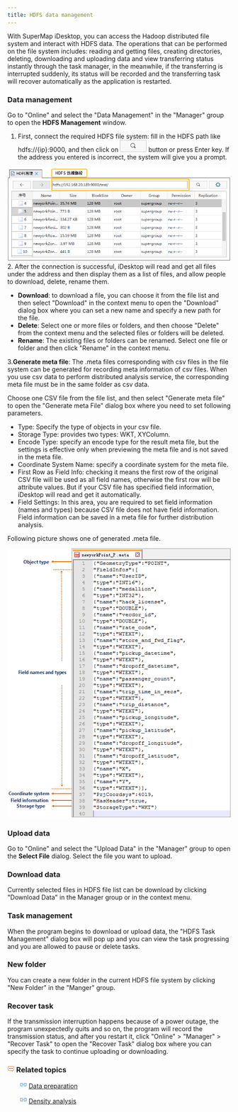 ```yaml
---
title: HDFS data management
---
```


With SuperMap iDesktop, you can access the Hadoop distributed file system and interact with HDFS data. The operations that can be performed on the file system includes: reading and getting files, creating directories, deleting, downloading and uploading data and view transferring status instantly through the task manager, in the meanwhile, if the transferring is interrupted suddenly, its status will be recorded and the transferring task will recover automatically as the application is restarted.

### Data management  
    
 Go to "Online" and select the "Data Management" in the "Manager" group to open the **HDFS Management** window.
  
1. First, connect the required HDFS file system: fill in the HDFS path like hdfs://{ip}:9000, and then click on ![](img/Search.png) button or press Enter key. If the address you entered is incorrect, the system will give you a prompt. 
  
 ![](img/hdfsManagerDIA.png)    
2. After the connection is successful, iDesktop will read and get all files under the address and then display them as a list of files, and allow people to download, delete, rename them.
  
- **Download**: to download a file, you can choose it from the file list and then select "Download" in the context menu to open the "Download" dialog box where you can set a new name and specify a new path for the file.
- **Delete**: Select one or more files or folders, and then choose "Delete" from the context menu and the selected files or folders will be deleted.
- **Rename**: The existing files or folders can be renamed. Select one file or folder and then click "Rename" in the context menu.
  
3.**Generate meta file**: The .meta files corresponding with csv files in the file system can be generated for recording meta information of csv files. When you use csv data to perform distributed analysis service, the corresponding meta file must be in the same folder as csv data.
   
Choose one CSV file from the file list, and then select "Generate meta file" to open the "Generate meta File" dialog box where you need to set following parameters.

 -   Type: Specify the type of objects in your csv file.
 -   Storage Type: provides two types: WKT, XYColumn.
 -   Encode Type: specify an encode type for the result meta file, but the settings is effective only when previewing the meta file and is not saved in the meta file.
 -   Coordinate System Name: specify a coordinate system for the meta file.
 -   First Row as Field Info: checking it means the first row of the original CSV file will be used as all field names, otherwise the first row will be attribute values. But if your CSV file has specified field information, iDesktop will read and get it automatically.
 -   Field Settings: In this area, you are required to set field information (names and types) because CSV file does not have field information. Field information can be saved in a meta file for further distribution analysis. 
	 
Following picture shows one of generated .meta file.
   

 ![](img/metaFile.png)	  
  
### Upload data  
  
Go to "Online" and select the "Upload Data" in the "Manager" group to open the **Select File** dialog. Select the file you want to upload.

### Download data  
   
Currently selected files in HDFS file list can be download by clicking "Download Data" in the Manager group or in the context menu.

### Task management      
  
When the program begins to download or upload data, the "HDFS Task Management" dialog box will pop up and you can view the task progressing and you are allowed to pause or delete tasks. 
   
### New folder  
  
You can create a new folder in the current HDFS file system by clicking "New Folder" in the "Manger" group. 


### Recover task

If the transmission interruption happens because of a power outage, the program unexpectedly quits and so on, the program will record the transmission status, and after you restart it, click "Online" > "Manager" > "Recover Task" to open the "Recover Task" dialog box where you can specify the task to continue uploading or downloading.

### ![](img/seealso.png) Related topics

　　![](img/smalltitle.png) [Data preparation](DataPreparation.html)

　　![](img/smalltitle.png) [Density analysis](DensityAnalysis.html)




